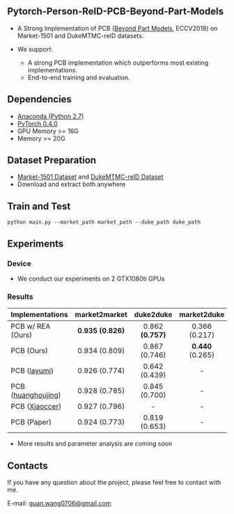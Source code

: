 ## Pytorch-Person-ReID-PCB-Beyond-Part-Models
* A Strong Implementation of PCB ([Beyond Part Models](https://arxiv.org/abs/1711.09349), ECCV2018) on Market-1501 and DukeMTMC-reID datasets.

* We support:
  * A strong PCB implementation which outperforms most existing implementations.
  * End-to-end training and evaluation.

## Dependencies
* [Anaconda (Python 2.7)](https://www.anaconda.com/download/)
* [PyTorch 0.4.0](http://pytorch.org/)
* GPU Memory >= 16G
* Memory >= 20G

## Dataset Preparation
* [Market-1501 Dataset](http://ww7.liangzheng.org/) and [DukeMTMC-reID Dataset](https://github.com/layumi/DukeMTMC-reID_evaluation)
* Download and extract both anywhere

## Train and Test
```
python main.py --market_path market_path --duke_path duke_path
```

## Experiments

### Device
* We conduct our experiments on 2 GTX1080ti GPUs

### Results

| Implementations | market2market | duke2duke | market2duke | duke2market |
| ---                               | :---: | :---: | :---: | :---: |
| PCB w/ REA (Ours) | **0.935 (0.826)** | 0.862 **(0.757)** | 0.366 (0.217) | 0.555 (0.282) | 
| PCB (Ours) | 0.934 (0.809) | 0.867 (0.746) | **0.440** (0.265) | **0.592 (0.308)** |
| PCB ([layumi](https://github.com/layumi/Person_reID_baseline_pytorch)) | 0.926 (0.774) | 0.642 (0.439) | - | - |
| PCB ([huanghoujing](https://github.com/huanghoujing/beyond-part-models)) | 0.928 (0.785) | 0.845 (0.700) | - | - |
| PCB ([Xiaoccer](https://github.com/Xiaoccer/ReID-PCB_RPP)) |	0.927 (0.796)	| - | - | - | 
| PCB (Paper) | 0.924 (0.773) | 0.819 (0.653)	| - | - |

* More results and parameter analysis are coming soon

## Contacts
If you have any question about the project, please feel free to contact with me.

E-mail: guan.wang0706@gmail.com
